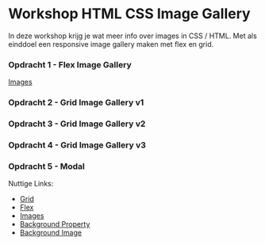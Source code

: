# Workshop HTML CSS Image Gallery

In deze workshop krijg je wat meer info over images in CSS / HTML. Met als einddoel een responsive image gallery 
maken met flex en grid.

### Opdracht 1 - Flex Image Gallery
[Images](https://github.com/GiuseppeCagnazzo/Workshop/tree/master/gallery%20flex/img)

### Opdracht 2 - Grid Image Gallery v1

### Opdracht 3 - Grid Image Gallery v2

### Opdracht 4 - Grid Image Gallery v3

### Opdracht 5 - Modal

Nuttige Links:

* [Grid ](https://css-tricks.com/snippets/css/complete-guide-grid/)
* [Flex](https://css-tricks.com/snippets/css/a-guide-to-flexbox/)
* [Images](https://www.w3schools.com/css/css3_images.asp)
* [Background Property](https://www.w3schools.com/cssref/css3_pr_background.asp)
* [Background Image](https://www.w3schools.com/cssref/pr_background-image.asp)
